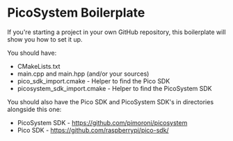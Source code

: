 # PicoSystem Boilerplate

If you're starting a project in your own GitHub repository, this boilerplate will show you how to set it up.

You should have:

- CMakeLists.txt
- main.cpp and main.hpp (and/or your sources)
- pico_sdk_import.cmake - Helper to find the Pico SDK
- picosystem_sdk_import.cmake  - Helper to find the PicoSystem SDK


You should also have the Pico SDK and PicoSystem SDK's in directories alongside this one:

- PicoSystem SDK - https://github.com/pimoroni/picosystem
- Pico SDK - https://github.com/raspberrypi/pico-sdk/
